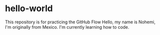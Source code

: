 # hello-world
This repository is for practicing the GitHub Flow
Hello, my name is Nohemi, I'm originally from Mexico. I'm currently learning how to code.
